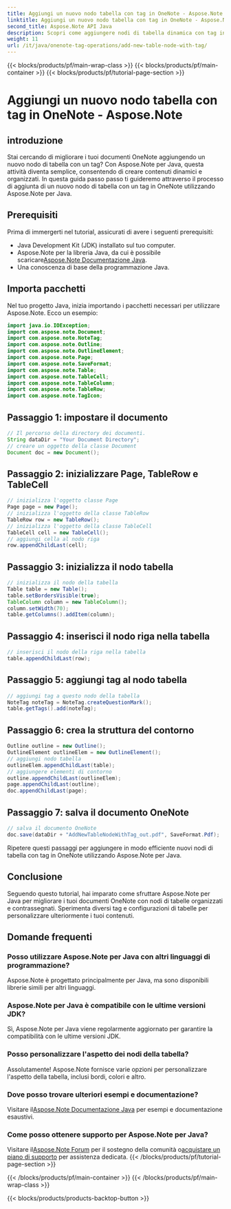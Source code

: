 ```yaml
---
title: Aggiungi un nuovo nodo tabella con tag in OneNote - Aspose.Note
linktitle: Aggiungi un nuovo nodo tabella con tag in OneNote - Aspose.Note
second_title: Aspose.Note API Java
description: Scopri come aggiungere nodi di tabella dinamica con tag in OneNote utilizzando Aspose.Note per Java. Migliora l'organizzazione dei tuoi documenti senza sforzo.
weight: 11
url: /it/java/onenote-tag-operations/add-new-table-node-with-tag/
---
```


{{< blocks/products/pf/main-wrap-class >}}
{{< blocks/products/pf/main-container >}}
{{< blocks/products/pf/tutorial-page-section >}}

# Aggiungi un nuovo nodo tabella con tag in OneNote - Aspose.Note

## introduzione
Stai cercando di migliorare i tuoi documenti OneNote aggiungendo un nuovo nodo di tabella con un tag? Con Aspose.Note per Java, questa attività diventa semplice, consentendo di creare contenuti dinamici e organizzati. In questa guida passo passo ti guideremo attraverso il processo di aggiunta di un nuovo nodo di tabella con un tag in OneNote utilizzando Aspose.Note per Java.
## Prerequisiti
Prima di immergerti nel tutorial, assicurati di avere i seguenti prerequisiti:
- Java Development Kit (JDK) installato sul tuo computer.
-  Aspose.Note per la libreria Java, da cui è possibile scaricare[Aspose.Note Documentazione Java](https://reference.aspose.com/note/java/).
- Una conoscenza di base della programmazione Java.
## Importa pacchetti
Nel tuo progetto Java, inizia importando i pacchetti necessari per utilizzare Aspose.Note. Ecco un esempio:
```java
import java.io.IOException;
import com.aspose.note.Document;
import com.aspose.note.NoteTag;
import com.aspose.note.Outline;
import com.aspose.note.OutlineElement;
import com.aspose.note.Page;
import com.aspose.note.SaveFormat;
import com.aspose.note.Table;
import com.aspose.note.TableCell;
import com.aspose.note.TableColumn;
import com.aspose.note.TableRow;
import com.aspose.note.TagIcon;
```
## Passaggio 1: impostare il documento
```java
// Il percorso della directory dei documenti.
String dataDir = "Your Document Directory";
// creare un oggetto della classe Document
Document doc = new Document();
```
## Passaggio 2: inizializzare Page, TableRow e TableCell
```java
// inizializza l'oggetto classe Page
Page page = new Page();
// inizializza l'oggetto della classe TableRow
TableRow row = new TableRow();
// inizializza l'oggetto della classe TableCell
TableCell cell = new TableCell();
// aggiungi cella al nodo riga
row.appendChildLast(cell);
```
## Passaggio 3: inizializza il nodo tabella
```java
// inizializza il nodo della tabella
Table table = new Table();
table.setBordersVisible(true);
TableColumn column = new TableColumn();
column.setWidth(70);
table.getColumns().addItem(column);
```
## Passaggio 4: inserisci il nodo riga nella tabella
```java
// inserisci il nodo della riga nella tabella
table.appendChildLast(row);
```
## Passaggio 5: aggiungi tag al nodo tabella
```java
// aggiungi tag a questo nodo della tabella
NoteTag noteTag = NoteTag.createQuestionMark();
table.getTags().add(noteTag);
```
## Passaggio 6: crea la struttura del contorno
```java
Outline outline = new Outline();
OutlineElement outlineElem = new OutlineElement();
// aggiungi nodo tabella
outlineElem.appendChildLast(table);
// aggiungere elementi di contorno
outline.appendChildLast(outlineElem);
page.appendChildLast(outline);
doc.appendChildLast(page);
```
## Passaggio 7: salva il documento OneNote
```java
// salva il documento OneNote
doc.save(dataDir + "AddNewTableNodeWithTag_out.pdf", SaveFormat.Pdf);
```
Ripetere questi passaggi per aggiungere in modo efficiente nuovi nodi di tabella con tag in OneNote utilizzando Aspose.Note per Java.
## Conclusione
Seguendo questo tutorial, hai imparato come sfruttare Aspose.Note per Java per migliorare i tuoi documenti OneNote con nodi di tabelle organizzati e contrassegnati. Sperimenta diversi tag e configurazioni di tabelle per personalizzare ulteriormente i tuoi contenuti.
## Domande frequenti
### Posso utilizzare Aspose.Note per Java con altri linguaggi di programmazione?
Aspose.Note è progettato principalmente per Java, ma sono disponibili librerie simili per altri linguaggi.
### Aspose.Note per Java è compatibile con le ultime versioni JDK?
Sì, Aspose.Note per Java viene regolarmente aggiornato per garantire la compatibilità con le ultime versioni JDK.
### Posso personalizzare l'aspetto dei nodi della tabella?
Assolutamente! Aspose.Note fornisce varie opzioni per personalizzare l'aspetto della tabella, inclusi bordi, colori e altro.
### Dove posso trovare ulteriori esempi e documentazione?
 Visitare il[Aspose.Note Documentazione Java](https://reference.aspose.com/note/java/) per esempi e documentazione esaustivi.
### Come posso ottenere supporto per Aspose.Note per Java?
 Visitare il[Aspose.Note Forum](https://forum.aspose.com/c/note/28) per il sostegno della comunità o[acquistare un piano di supporto](https://purchase.aspose.com/buy) per assistenza dedicata.
{{< /blocks/products/pf/tutorial-page-section >}}

{{< /blocks/products/pf/main-container >}}
{{< /blocks/products/pf/main-wrap-class >}}

{{< blocks/products/products-backtop-button >}}
